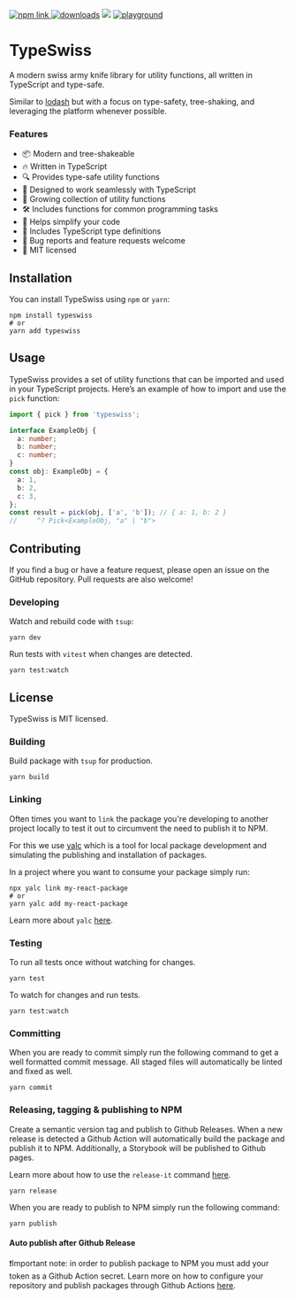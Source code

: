 <a href="https://www.npmjs.com/package/typeswiss"><img src="https://img.shields.io/npm/v/typeswiss?color=blue" alt="npm link" />
</a>
<a href="https://www.npmjs.com/package/typeswiss"><img src="https://img.shields.io/npm/dm/typeswiss" alt="downloads" /></a>
<img src="https://img.shields.io/npm/l/typeswiss" />
<a href="https://tsplay.dev/w22Azw"><img src="https://img.shields.io/badge/%F0%9F%9A%80-playground-yellow" alt="playground" /></a>

# TypeSwiss

A modern swiss army knife library for utility functions, all written in TypeScript and type-safe.

Similar to [lodash](https://lodash.com/) but with a focus on type-safety, tree-shaking, and leveraging the platform whenever possible.

### Features

- 📦 Modern and tree-shakeable
- 🔥 Written in TypeScript
- 🔍 Provides type-safe utility functions
- 🤖 Designed to work seamlessly with TypeScript
- 🌱 Growing collection of utility functions
- 🛠️ Includes functions for common programming tasks
- 🧰 Helps simplify your code
- 🤝 Includes TypeScript type definitions
- 🐞 Bug reports and feature requests welcome
- 📝 MIT licensed

## Installation

You can install TypeSwiss using `npm` or `yarn`:

```console
npm install typeswiss
# or
yarn add typeswiss
```

## Usage

TypeSwiss provides a set of utility functions that can be imported and used in your TypeScript projects. Here’s an example of how to import and use the `pick` function:

```ts
import { pick } from 'typeswiss';

interface ExampleObj {
  a: number;
  b: number;
  c: number;
}
const obj: ExampleObj = {
  a: 1,
  b: 2,
  c: 3,
};
const result = pick(obj, ['a', 'b']); // { a: 1, b: 2 }
//     ^? Pick<ExampleObj, "a" | "b">
```

## Contributing

If you find a bug or have a feature request, please open an issue on the GitHub repository. Pull requests are also welcome!

### Developing

Watch and rebuild code with `tsup`:

```console
yarn dev
```

Run tests with `vitest` when changes are detected.

```console
yarn test:watch
```

## License

TypeSwiss is MIT licensed.

### Building

Build package with `tsup` for production.

```console
yarn build
```

### Linking

Often times you want to `link` the package you're developing to another project locally to test it out to circumvent the need to publish it to NPM.

For this we use [yalc](https://github.com/wclr/yalc) which is a tool for local package development and simulating the publishing and installation of packages.

In a project where you want to consume your package simply run:

```console
npx yalc link my-react-package
# or
yarn yalc add my-react-package
```

Learn more about `yalc` [here](https://github.com/wclr/yalc).

### Testing

To run all tests once without watching for changes.

```console
yarn test
```

To watch for changes and run tests.

```
yarn test:watch
```

### Committing

When you are ready to commit simply run the following command to get a well formatted commit message. All staged files will automatically be linted and fixed as well.

```console
yarn commit
```

### Releasing, tagging & publishing to NPM

Create a semantic version tag and publish to Github Releases. When a new release is detected a Github Action will automatically build the package and publish it to NPM. Additionally, a Storybook will be published to Github pages.

Learn more about how to use the `release-it` command [here](https://github.com/release-it/release-it).

```console
yarn release
```

When you are ready to publish to NPM simply run the following command:

```console
yarn publish
```

#### Auto publish after Github Release

❗Important note: in order to publish package to NPM you must add your token as a Github Action secret. Learn more on how to configure your repository and publish packages through Github Actions [here](https://docs.github.com/en/actions/publishing-packages/publishing-nodejs-packages).
